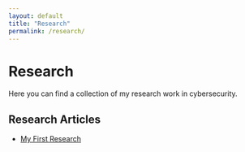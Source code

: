 ```yaml
---
layout: default
title: "Research"
permalink: /research/
---
```


# Research

Here you can find a collection of my research work in cybersecurity.

## Research Articles

- [My First Research](post/test)
